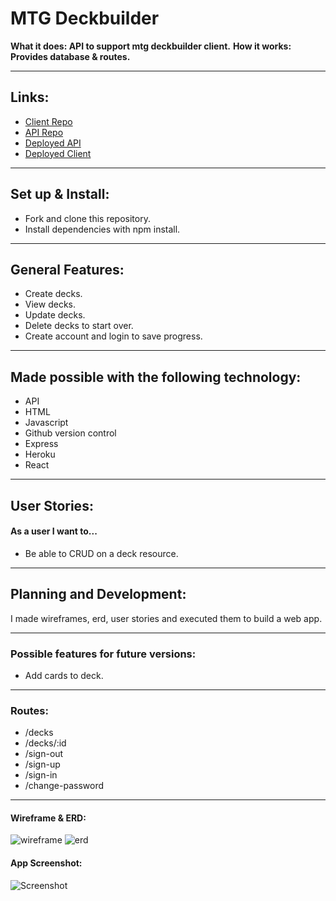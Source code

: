 # MTG Deckbuilder

**What it does: API to support mtg deckbuilder client.**
**How it works: Provides database & routes.**

---

## Links:

- [Client Repo](https://github.com/Sean-Drew/mtg-deckbuilder-client)
- [API Repo](https://github.com/Sean-Drew/mtg-deckbuilder-api)
- [Deployed API](https://salty-bayou-84440.herokuapp.com/)
- [Deployed Client](https://sean-drew.github.io/mtg-deckbuilder-client/#/)

---

## Set up & Install:

- Fork and clone this repository.
- Install dependencies with npm install.

---

## General Features:
- Create decks.
- View decks.
- Update decks.
- Delete decks to start over.
- Create account and login to save progress.

---

## Made possible with the following technology:
- API
- HTML
- Javascript
- Github version control
- Express
- Heroku
- React

---

## User Stories:
#### As a user I want to...
  - Be able to CRUD on a deck resource.

---

## Planning and Development:

I made wireframes, erd, user stories and executed them to build a web app.

---

### Possible features for future versions:

- Add cards to deck.

---

### Routes:

- /decks
- /decks/:id
- /sign-out
- /sign-up
- /sign-in
- /change-password


---

#### Wireframe & ERD:
![wireframe](https://i.imgur.com/T8iKkCo.jpg)
![erd](https://i.imgur.com/6ijPbQr.jpg)

#### App Screenshot:
![Screenshot](https://i.imgur.com/oiM8P4q.png)
